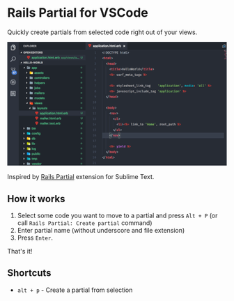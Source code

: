 # Rails Partial for VSCode

Quickly create partials from selected code right out of your views.

![Demo](https://raw.githubusercontent.com/atipugin/vscode-rails-partial/master/images/demo.gif)

Inspired by [Rails Partial](https://github.com/wesf90/rails-partial) extension for Sublime Text.

## How it works

1. Select some code you want to move to a partial and press `Alt + P` (or call `Rails Partial: Create partial` command)
2. Enter partial name (without underscore and file extension)
3. Press `Enter`.

That's it!

## Shortcuts

* `alt + p` - Create a partial from selection
